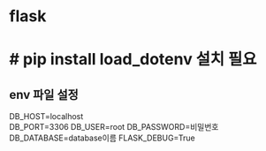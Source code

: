 # flask


# # pip install load_dotenv 설치 필요

## env 파일 설정
DB_HOST=localhost \
DB_PORT=3306
DB_USER=root
DB_PASSWORD=비밀번호
DB_DATABASE=database이름
FLASK_DEBUG=True
